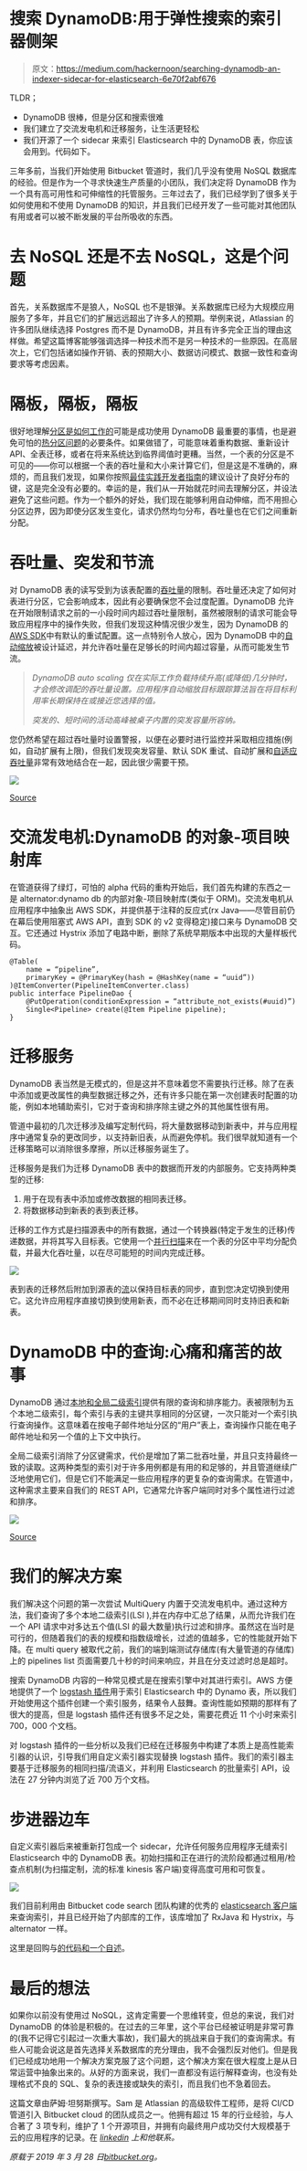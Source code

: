 # 搜索 DynamoDB:用于弹性搜索的索引器侧架

> 原文：<https://medium.com/hackernoon/searching-dynamodb-an-indexer-sidecar-for-elasticsearch-6e70f2abf676>

TLDR；

*   DynamoDB 很棒，但是分区和搜索很难
*   我们建立了交流发电机和迁移服务，让生活更轻松
*   我们开源了一个 sidecar 来索引 Elasticsearch 中的 DynamoDB 表，你应该会用到。代码如下。

三年多前，当我们开始使用 Bitbucket 管道时，我们几乎没有使用 NoSQL 数据库的经验。但是作为一个寻求快速生产质量的小团队，我们决定将 DynamoDB 作为一个具有高可用性和可伸缩性的托管服务。三年过去了，我们已经学到了很多关于如何使用和不使用 DynamoDB 的知识，并且我们已经开发了一些可能对其他团队有用或者可以被不断发展的平台所吸收的东西。

# 去 NoSQL 还是不去 NoSQL，这是个问题

首先，关系数据库不是狼人，NoSQL 也不是银弹。关系数据库已经为大规模应用服务了多年，并且它们的扩展远远超出了许多人的预期。举例来说，Atlassian 的许多团队继续选择 Postgres 而不是 DynamoDB，并且有许多完全正当的理由这样做。希望这篇博客能够强调选择一种技术而不是另一种技术的一些原因。在高层次上，它们包括诸如操作开销、表的预期大小、数据访问模式、数据一致性和查询要求等考虑因素。

# 隔板，隔板，隔板

很好地理解[分区是如何工作的](https://shinesolutions.com/2016/06/27/a-deep-dive-into-dynamodb-partitions)可能是成功使用 DynamoDB 最重要的事情，也是避免可怕的[热分区问题](https://cloudonaut.io/dynamodb-pitfall-limited-throughput-due-to-hot-partitions)的必要条件。如果做错了，可能意味着重构数据、重新设计 API、全表迁移，或者在将来系统达到临界阈值时更糟。当然，一个表的分区是不可见的——你可以根据一个表的吞吐量和大小来计算它们，但是这是不准确的，麻烦的，而且我们发现，如果你按照[最佳实践开发者指南](https://docs.aws.amazon.com/amazondynamodb/latest/developerguide/bp-partition-key-design.html)的建议设计了良好分布的键，这是完全没有必要的。幸运的是，我们从一开始就花时间去理解分区，并设法避免了这些问题。作为一个额外的好处，我们现在能够利用自动伸缩，而不用担心分区边界，因为即使分区发生变化，请求仍然均匀分布，吞吐量也在它们之间重新分配。

# 吞吐量、突发和节流

对 DynamoDB 表的读写受到为该表配置的[吞吐量](https://docs.aws.amazon.com/amazondynamodb/latest/developerguide/HowItWorks.ProvisionedThroughput.html)的限制。吞吐量还决定了如何对表进行分区，它会影响成本，因此有必要确保您不会过度配置。DynamoDB 允许在开始限制请求之前的一小段时间内超过吞吐量限制，虽然被限制的请求可能会导致应用程序中的操作失败，但我们发现这种情况很少发生，因为 DynamoDB 的[AWS SDK](https://docs.aws.amazon.com/amazondynamodb/latest/developerguide/Programming.SDKOverview.html)中有默认的重试配置。这一点特别令人放心，因为 DynamoDB 中的[自动缩放](https://docs.aws.amazon.com/amazondynamodb/latest/developerguide/AutoScaling.html)被设计延迟，并允许吞吐量在足够长的时间内超过容量，从而可能发生节流。

> *DynamoDB auto scaling 仅在实际工作负载持续升高(或降低)几分钟时，才会修改调配的吞吐量设置。应用程序自动缩放目标跟踪算法旨在将目标利用率长期保持在或接近您选择的值。*
> 
> *突发的、短时间的活动高峰被桌子内置的突发容量所容纳。*

您仍然希望在超过吞吐量时设置警报，以便在必要时进行监控并采取相应措施(例如，自动扩展有上限)，但我们发现突发容量、默认 SDK 重试、自动扩展和[自适应吞吐量](https://www.youtube.com/watch?v=kMY0_m29YzU)非常有效地结合在一起，因此很少需要干预。

![](img/559d2484570ed67013b6c960d234418d.png)

[Source](https://www.carid.com/quality-built/alternator.html)

# 交流发电机:DynamoDB 的对象-项目映射库

在管道获得了绿灯，可怕的 alpha 代码的重构开始后，我们首先构建的东西之一是 alternator:dynamo db 的内部对象-项目映射库(类似于 ORM)。交流发电机从应用程序中抽象出 AWS SDK，并提供基于注释的反应式(rx Java——尽管目前仍在幕后使用阻塞式 AWS API，直到 SDK 的 v2 变得稳定)接口来与 DynamoDB 交互。它还通过 Hystrix 添加了电路中断，删除了系统早期版本中出现的大量样板代码。

```
@Table(
    name = “pipeline”,
    primaryKey = @PrimaryKey(hash = @HashKey(name = “uuid”))
)@ItemConverter(PipelineItemConverter.class)
public interface PipelineDao {
    @PutOperation(conditionExpression = “attribute_not_exists(#uuid)”)
    Single<Pipeline> create(@Item Pipeline pipeline);
}
```

# 迁移服务

DynamoDB 表当然是无模式的，但是这并不意味着您不需要执行迁移。除了在表中添加或更改属性的典型数据迁移之外，还有许多只能在第一次创建表时配置的功能，例如本地辅助索引，它对于查询和排序除主键之外的其他属性很有用。

管道中最初的几次迁移涉及编写定制代码，将大量数据移动到新表中，并与应用程序中通常复杂的更改同步，以支持新旧表，从而避免停机。我们很早就知道有一个迁移策略可以消除很多摩擦，所以迁移服务诞生了。

迁移服务是我们为迁移 DynamoDB 表中的数据而开发的内部服务。它支持两种类型的迁移:

1.  用于在现有表中添加或修改数据的相同表迁移。
2.  将数据移动到新表的表到表迁移。

迁移的工作方式是扫描源表中的所有数据，通过一个转换器(特定于发生的迁移)传递数据，并将其写入目标表。它使用一个[并行扫描](https://docs.aws.amazon.com/amazondynamodb/latest/developerguide/bp-query-scan.html#bp-query-scan-parallel)来在一个表的分区中平均分配负载，并最大化吞吐量，以在尽可能短的时间内完成迁移。

![](img/d8ed6fce2f81dbfeb23573942a93616a.png)

表到表的迁移然后附加到源表的[流](https://docs.aws.amazon.com/amazondynamodb/latest/developerguide/Streams.html)以保持目标表的同步，直到您决定切换到使用它。这允许应用程序直接切换到使用新表，而不必在迁移期间同时支持旧表和新表。

# DynamoDB 中的查询:心痛和痛苦的故事

DynamoDB 通过[本地和全局二级索引](https://docs.aws.amazon.com/amazondynamodb/latest/developerguide/SecondaryIndexes.html)提供有限的查询和排序能力。表被限制为五个本地二级索引，每个索引与表的主键共享相同的分区键，一次只能对一个索引执行查询操作。这意味着在按电子邮件地址分区的“用户”表上，查询操作只能在电子邮件地址和另一个值的上下文中执行。

全局二级索引消除了分区键需求，代价是增加了第二批吞吐量，并且只支持最终一致的读取。这两种类型的索引对于许多用例都是有用的和足够的，并且管道继续广泛地使用它们，但是它们不能满足一些应用程序的更复杂的查询需求。在管道中，这种需求主要来自我们的 REST API，它通常允许客户端同时对多个属性进行过滤和排序。

![](img/0648d2612b2c0237c8ed0c17fa55231c.png)

[Source](https://www.scooterworks.com/Sidecar-10-Wheel-Rocket-Vespa-Large-Frame-Stella-P11587.aspx)

# 我们的解决方案

我们解决这个问题的第一次尝试 MultiQuery 内置于交流发电机中。通过这种方法，我们查询了多个本地二级索引(LSI ),并在内存中汇总了结果，从而允许我们在一个 API 请求中对多达五个值(LSI 的最大数量)执行过滤和排序。虽然这在当时是可行的，但随着我们的表的规模和指数级增长，过滤的值越多，它的性能就开始下降。在 multi query 被取代之前，我们的端到端测试存储库(有大量管道的存储库)上的 pipelines list 页面需要几十秒的时间来响应，并且在分支过滤时总是超时。

搜索 DynamoDB 内容的一种常见模式是在搜索引擎中对其进行索引。AWS 方便地提供了一个 [logstash 插件](https://aws.amazon.com/blogs/aws/new-logstash-plugin-search-dynamodb-content-using-elasticsearch)用于索引 Elasticsearch 中的 Dynamo 表，所以我们开始使用这个插件创建一个索引服务，结果令人鼓舞。查询性能如预期的那样有了很大的提高，但是 logstash 插件还有很多不足之处，需要花费近 11 个小时来索引 700，000 个文档。

对 logstash 插件的一些分析以及我们已经在迁移服务中构建了本质上是高性能索引器的认识，引导我们用自定义索引器实现替换 logstash 插件。我们的索引器主要基于迁移服务的相同扫描/流语义，并利用 Elasticsearch 的批量索引 API，设法在 27 分钟内浏览了近 700 万个文档。

# 步进器边车

自定义索引器后来被重新打包成一个 sidecar，允许任何服务应用程序无缝索引 Elasticsearch 中的 DynamoDB 表。初始扫描和正在进行的流阶段都通过租用/检查点机制(为扫描定制，流的标准 kinesis 客户端)变得高度可用和可恢复。

![](img/58b36ae245b1fe7c08bcaeb267b1fbee.png)

我们目前利用由 Bitbucket code search 团队构建的优秀的 [elasticsearch 客户端](https://bitbucket.org/atlassian/atlassian-elasticsearch-client)来查询索引，并且已经开始了内部库的工作，该库增加了 RxJava 和 Hystrix，与 alternator 一样。

这里是回购与[的代码和一个自述](https://bitbucket.org/atlassian/dynamodb-elasticsearch-indexer)。

# 最后的想法

如果你以前没有使用过 NoSQL，这肯定需要一个思维转变，但总的来说，我们对 DynamoDB 的体验是积极的。在过去的三年里，这个平台已经被证明是非常可靠的(我不记得它引起过一次重大事故)，我们最大的挑战来自于我们的查询需求。有些人可能会说这是首先选择关系数据库的充分理由，我不会强烈反对他们。但是我们已经成功地用一个解决方案克服了这个问题，这个解决方案在很大程度上是从日常运营中抽象出来的。从好的方面来说，我们一直都没有运行解释查询，也没有处理格式不良的 SQL、复杂的表连接或缺失的索引，而且我们也不急着回去。

这篇文章由萨姆·坦努斯撰写。Sam 是 Atlassian 的高级软件工程师，是将 CI/CD 管道引入 Bitbucket cloud 的团队成员之一。他拥有超过 15 年的行业经验，与人合著了 3 项专利，维护了 1 个开源项目，并拥有向最终用户成功交付大规模基于云的应用程序的记录。在 [*linkedin*](http://www.linkedin.com/in/samuel-tannous) *上和他联系。*

*原载于 2019 年 3 月 28 日*[*bitbucket.org*](https://bitbucket.org/blog/searching-dynamodb-indexer-sidecar-elasticsearch)*。*